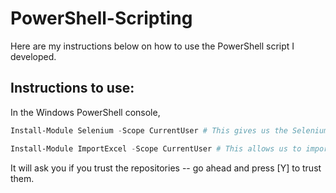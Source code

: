 # PowerShell-Scripting
Here are my instructions below on how to use the PowerShell script I developed.

## Instructions to use:
In the Windows PowerShell console, 
```powershell
Install-Module Selenium -Scope CurrentUser # This gives us the Selenium framework that allows us to manipulate the web browser.

Install-Module ImportExcel -Scope CurrentUser # This allows us to import/export data easily from Excel spreadsheets.
```
It will ask you if you trust the repositories -- go ahead and press [Y] to trust them.
